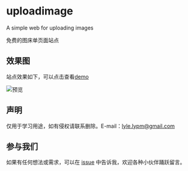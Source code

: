 # uploadimage
A simple web  for uploading images

免费的图床单页面站点

## 效果图

站点效果如下，可以点击查看[demo](https://uploadimage.tickmao.com/)

![预览](![img.png](https://s2.loli.net/2024/09/14/YspI56EaGJfxAvH.png))

## 声明

仅用于学习用途，如有侵权请联系删除。E-mail：[lyle.lypm@gmail.com](mailto:lyle.lypm@gmail.com)

## 参与我们

如果有任何想法或需求，可以在 [issue](https://github.com/tickmao/uploadimage/issues) 中告诉我，欢迎各种小伙伴踊跃留言。
